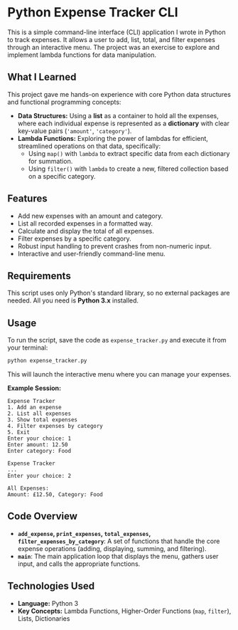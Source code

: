 # Python Expense Tracker CLI

This is a simple command-line interface (CLI) application I wrote in Python to track expenses. It allows a user to add, list, total, and filter expenses through an interactive menu. The project was an exercise to explore and implement lambda functions for data manipulation.



## What I Learned

This project gave me hands-on experience with core Python data structures and functional programming concepts:

- **Data Structures:** Using a **list** as a container to hold all the expenses, where each individual expense is represented as a **dictionary** with clear key-value pairs (`'amount'`, `'category'`).
- **Lambda Functions:** Exploring the power of lambdas for efficient, streamlined operations on that data, specifically:
  - Using `map()` with `lambda` to extract specific data from each dictionary for summation.
  - Using `filter()` with `lambda` to create a new, filtered collection based on a specific category.

## Features

- Add new expenses with an amount and category.
- List all recorded expenses in a formatted way.
- Calculate and display the total of all expenses.
- Filter expenses by a specific category.
- Robust input handling to prevent crashes from non-numeric input.
- Interactive and user-friendly command-line menu.

## Requirements

This script uses only Python's standard library, so no external packages are needed. All you need is **Python 3.x** installed.

## Usage

To run the script, save the code as `expense_tracker.py` and execute it from your terminal:

```sh
python expense_tracker.py
```

This will launch the interactive menu where you can manage your expenses.

**Example Session:**
```
Expense Tracker
1. Add an expense
2. List all expenses
3. Show total expenses
4. Filter expenses by category
5. Exit
Enter your choice: 1
Enter amount: 12.50
Enter category: Food

Expense Tracker
...
Enter your choice: 2

All Expenses:
Amount: £12.50, Category: Food
```

## Code Overview

- **`add_expense`, `print_expenses`, `total_expenses`, `filter_expenses_by_category`**: A set of functions that handle the core expense operations (adding, displaying, summing, and filtering).
- **`main`**: The main application loop that displays the menu, gathers user input, and calls the appropriate functions.

## Technologies Used

- **Language:** Python 3
- **Key Concepts:** Lambda Functions, Higher-Order Functions (`map`, `filter`), Lists, Dictionaries
